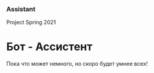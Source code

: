 ### Assistant
Project Spring 2021

# Бот - Ассистент
Пока что может немного, но скоро будет умнее всех!
